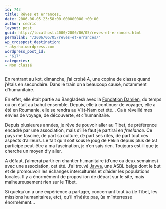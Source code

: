 ```yaml
---
id: 743
title: Rêves et errances…
date: 2006-06-05 23:58:00.000000000 +00:00
author: cedric
layout: post
guid: http://localhost:4000/2006/06/05/reves-et-errances.html
permalink: "/2006/06/05/reves-et-errances/"
wp_crosspost_destination:
- akyrho.wordpress.com
wordpress_post_id:
- '617'
categories:
- Non classé
---
```

En rentrant au kot, dimanche, j’ai croisé _A_, une copine de classe quand j’étais en secondaire. Dans le train on a beaucoup causé, notamment d’humanitaire.

En effet, elle était partie au Bangladesh avec la [Fondation Damien](http://www.fondationdamien.be/), du temps oú on était au bahut ensemble. Depuis, elle à continuer de voyager, elle a été en Roumanie, elle se rendra au Viêt-Nam cet été… Ca à réveillé mes envies de voyage, de découverte, et d’humanitaire.

Depuis plusieures années, je rêve de pouvoir aller au Tibet, de préférence encadré par une association, mais s’il le faut je partirai en _freelance_. Ce pays me fascine, de part sa culture, de part ses rites, de part tout ces aspects d’ailleurs. Le fait qu’il soit sous le joug de Pékin depuis plus de 50 participe peut-être à ma fascination, je n’en sais rien. Toujours est-il que je cherche un moyen d’y aller.

A défaut, j’aimerai partir en chantier humanitaire (d’une ou deux semaines) avec une association, cet été. J’ai trouvé [Javva](http://www.javva.org), une ASBL belge dont le but et de promouvoir les échanges interculturels et d’aider les populations locales. Il y a énormément de proposition de départ sur le site, mais malheureusement rien sur le Tibet.

Si quelqu’un a une expérience a partager, concernant tout ùa (le Tibet, les missions humanitaires, etc), qu’il n’hésite pas, ùa m’interresse énormément…